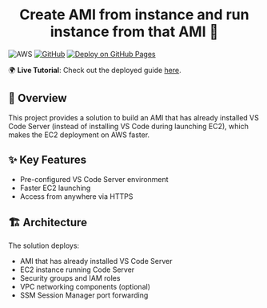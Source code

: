 <div align="center">
    <h1> Create AMI from instance and run instance from that AMI  🚀 </h1>
</div>

![AWS](https://img.shields.io/badge/AWS-FF9900?logo=amazon-aws&logoColor=white) [![GitHub](https://img.shields.io/github/license/ThongNguyenDT/Unlocking-Remote-AWS-Development-Using-VS-Code-with-EC2-An-Alternative-to-Cloud9?color=red)](LICENSE) [![Deploy on GitHub Pages](https://img.shields.io/badge/Deploy-GitHub%20Pages-blue)](https://thongnguyendt.github.io/Unlocking-Remote-AWS-Development-Using-VS-Code-with-EC2-An-Alternative-to-Cloud9)

🌍 **Live Tutorial**: Check out the deployed guide [here](https://thongnguyendt.github.io/Unlocking-Remote-AWS-Development-Using-VS-Code-with-EC2-An-Alternative-to-Cloud9/6.create-ami-from-instance-and-run-instance-from-that-ami/).


## 🌟 Overview

This project provides a solution to build an AMI that has already installed VS Code Server (instead of installing VS Code during launching EC2), which makes the EC2 deployment on AWS faster. 

## ✨ Key Features

- Pre-configured VS Code Server environment 
- Faster EC2 launching
- Access from anywhere via HTTPS

## 🏗️ Architecture

The solution deploys:
- AMI that has already installed VS Code Server
- EC2 instance running Code Server
- Security groups and IAM roles 
- VPC networking components (optional)
- SSM Session Manager port forwarding